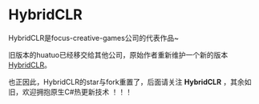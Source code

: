 # HybridCLR

HybridCLR是focus-creative-games公司的代表作品~

旧版本的huatuo已经移交给其他公司，原始作者重新维护一个新的版本 [HybridCLR](https://github.com/focus-creative-games/HybridCLR)。

也正因此，HybridCLR的star与fork重置了，后面请关注 **HybridCLR** ，其余如旧，欢迎拥抱原生C#热更新技术 ！！！



